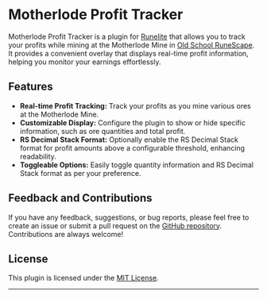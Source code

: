# Motherlode Profit Tracker

Motherlode Profit Tracker is a plugin for [Runelite](https://runelite.net/) that allows you to track your profits while mining at the Motherlode Mine in [Old School RuneScape](https://oldschool.runescape.com/). It provides a convenient overlay that displays real-time profit information, helping you monitor your earnings effortlessly.

## Features

- **Real-time Profit Tracking:** Track your profits as you mine various ores at the Motherlode Mine.
- **Customizable Display:** Configure the plugin to show or hide specific information, such as ore quantities and total profit.
- **RS Decimal Stack Format:** Optionally enable the RS Decimal Stack format for profit amounts above a configurable threshold, enhancing readability.
- **Toggleable Options:** Easily toggle quantity information and RS Decimal Stack format as per your preference.

## Feedback and Contributions

If you have any feedback, suggestions, or bug reports, please feel free to create an issue or submit a pull request on the [GitHub repository](https://github.com/your-username/motherlode-profit-tracker). Contributions are always welcome!

## License

This plugin is licensed under the [MIT License](LICENSE).
****
